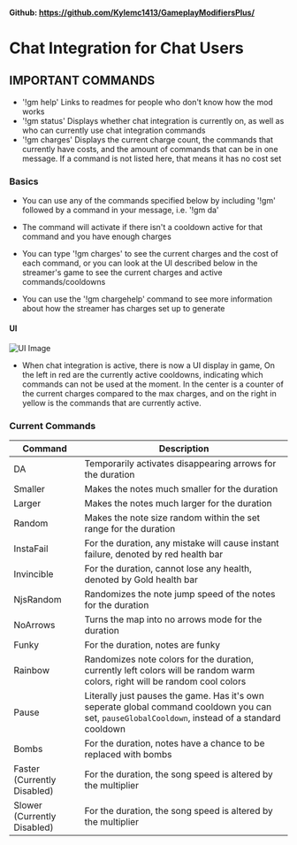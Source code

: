 #### Github: https://github.com/Kylemc1413/GameplayModifiersPlus/


# Chat Integration for Chat Users
## IMPORTANT COMMANDS 
-  '!gm help' Links to readmes for people who don't know how the mod works
- '!gm status' Displays whether chat integration is currently on, as well as who can currently use chat integration commands
- '!gm charges' Displays the current charge count, the commands that currently have costs, and the amount of commands that can be in one message. If a command is not listed here, that means it has no cost set

### Basics
- You can use any of the commands specified below by including '!gm' followed by a command in your message, i.e. '!gm da'

- The command will activate if there isn't a cooldown active for that command and you have enough charges

- You can type '!gm charges' to see the current charges and the cost of each command, or you can look at the UI described below in the streamer's game to see the current charges and active commands/cooldowns

- You can use the '!gm chargehelp' command to see more information about how the streamer has charges set up to generate

#### UI
![UI Image](https://i.imgur.com/gaK45ww.png)
- When chat integration is active, there is now a UI display in game, On the left in red are the currently active cooldowns, indicating which commands can not be used at the moment. In the center is a counter of the current charges compared to the max charges, and on the right in yellow is the commands that are currently active.

### Current Commands
| Command | Description |
| - | - |
| DA | Temporarily activates disappearing arrows for the duration |
| Smaller | Makes the notes much smaller for the duration |
| Larger | Makes the notes much larger for the duration |
| Random | Makes the note size random within the set range for the duration |
| InstaFail | For the duration, any mistake will cause instant failure, denoted by red health bar |
| Invincible | For the duration, cannot lose any health, denoted by Gold health bar |
| NjsRandom | Randomizes the note jump speed of the notes for the duration |
| NoArrows | Turns the map into no arrows mode for the duration |
| Funky | For the duration, notes are funky |
| Rainbow | Randomizes note colors for the duration, currently left colors will be random warm colors, right will be random cool colors |
| Pause | Literally just pauses the game. Has it's own seperate global command cooldown you can set, `pauseGlobalCooldown`, instead of a standard cooldown |
| Bombs | For the duration, notes have a chance to be replaced with bombs |
| Faster (Currently Disabled) | For the duration, the song speed is altered by the multiplier |
| Slower (Currently Disabled) | For the duration, the song speed is altered by the multiplier |
